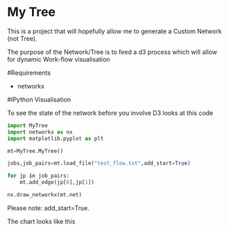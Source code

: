 # My Tree

This is a project that will hopefully allow me to generate a Custom Network (not Tree).

The purpose of the Network/Tree is to feed a d3 process which will allow for dynamic Work-flow visualisation

#Requirements

  - networkx
  
  
  
  
#IPython Visualisation

To see the state of the network before you involve D3 looks at this code


```python
import MyTree
import networkx as nx
import matplotlib.pyplot as plt

mt=MyTree.MyTree()

jobs,job_pairs=mt.load_file("test_flow.txt",add_start=True)

for jp in job_pairs:
    mt.add_edge(jp[0],jp[1])

nx.draw_networkx(mt.net)
```


Please note: add_start=True.

The chart looks like this

